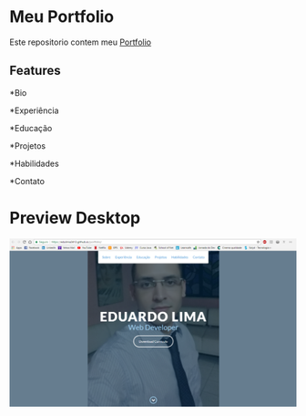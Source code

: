 # Meu Portfolio

Este repositorio contem meu [Portfolio](https://edulima2412.github.io/portfolio/)

## Features

*Bio

*Experiência

*Educação

*Projetos

*Habilidades

*Contato

# Preview Desktop


![photo](https://github.com/edulima2412/portfolio/blob/master/images/1.png)
